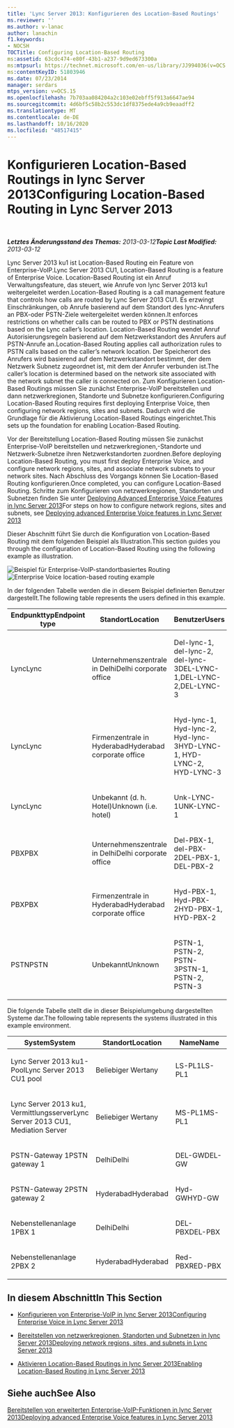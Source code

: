 ```yaml
---
title: 'Lync Server 2013: Konfigurieren des Location-Based Routings'
ms.reviewer: ''
ms.author: v-lanac
author: lanachin
f1.keywords:
- NOCSH
TOCTitle: Configuring Location-Based Routing
ms:assetid: 63cdc474-e80f-43b1-a237-9d9ed673300a
ms:mtpsurl: https://technet.microsoft.com/en-us/library/JJ994036(v=OCS.15)
ms:contentKeyID: 51803946
ms.date: 07/23/2014
manager: serdars
mtps_version: v=OCS.15
ms.openlocfilehash: 7b703aa084204a2c103e02ebff5f913a6647ae94
ms.sourcegitcommit: 4d6bf5c58b2c553dc1df8375ede4a9cb9eaadff2
ms.translationtype: MT
ms.contentlocale: de-DE
ms.lasthandoff: 10/16/2020
ms.locfileid: "48517415"
---
```

# <a name="configuring-location-based-routing-in-lync-server-2013"></a><span data-ttu-id="b1548-102">Konfigurieren Location-Based Routings in lync Server 2013</span><span class="sxs-lookup"><span data-stu-id="b1548-102">Configuring Location-Based Routing in Lync Server 2013</span></span>

<div data-xmlns="http://www.w3.org/1999/xhtml">

<div class="topic" data-xmlns="http://www.w3.org/1999/xhtml" data-msxsl="urn:schemas-microsoft-com:xslt" data-cs="https://msdn.microsoft.com/">

<div data-asp="https://msdn2.microsoft.com/asp">



</div>

<div id="mainSection">

<div id="mainBody">

<span> </span>

<span data-ttu-id="b1548-103">_**Letztes Änderungsstand des Themas:** 2013-03-12_</span><span class="sxs-lookup"><span data-stu-id="b1548-103">_**Topic Last Modified:** 2013-03-12_</span></span>

<span data-ttu-id="b1548-104">Lync Server 2013 ku1 ist Location-Based Routing ein Feature von Enterprise-VoIP.</span><span class="sxs-lookup"><span data-stu-id="b1548-104">Lync Server 2013 CU1, Location-Based Routing is a feature of Enterprise Voice.</span></span> <span data-ttu-id="b1548-105">Location-Based Routing ist ein Anruf Verwaltungsfeature, das steuert, wie Anrufe von lync Server 2013 ku1 weitergeleitet werden.</span><span class="sxs-lookup"><span data-stu-id="b1548-105">Location-Based Routing is a call management feature that controls how calls are routed by Lync Server 2013 CU1.</span></span> <span data-ttu-id="b1548-106">Es erzwingt Einschränkungen, ob Anrufe basierend auf dem Standort des lync-Anrufers an PBX-oder PSTN-Ziele weitergeleitet werden können.</span><span class="sxs-lookup"><span data-stu-id="b1548-106">It enforces restrictions on whether calls can be routed to PBX or PSTN destinations based on the Lync caller’s location.</span></span> <span data-ttu-id="b1548-107">Location-Based Routing wendet Anruf Autorisierungsregeln basierend auf dem Netzwerkstandort des Anrufers auf PSTN-Anrufe an.</span><span class="sxs-lookup"><span data-stu-id="b1548-107">Location-Based Routing applies call authorization rules to PSTN calls based on the caller’s network location.</span></span> <span data-ttu-id="b1548-108">Der Speicherort des Anrufers wird basierend auf dem Netzwerkstandort bestimmt, der dem Netzwerk Subnetz zugeordnet ist, mit dem der Anrufer verbunden ist.</span><span class="sxs-lookup"><span data-stu-id="b1548-108">The caller’s location is determined based on the network site associated with the network subnet the caller is connected on.</span></span> <span data-ttu-id="b1548-109">Zum Konfigurieren Location-Based Routings müssen Sie zunächst Enterprise-VoIP bereitstellen und dann netzwerkregionen, Standorte und Subnetze konfigurieren.</span><span class="sxs-lookup"><span data-stu-id="b1548-109">Configuring Location-Based Routing requires first deploying Enterprise Voice, then configuring network regions, sites and subnets.</span></span> <span data-ttu-id="b1548-110">Dadurch wird die Grundlage für die Aktivierung Location-Based Routings eingerichtet.</span><span class="sxs-lookup"><span data-stu-id="b1548-110">This sets up the foundation for enabling Location-Based Routing.</span></span>

<span data-ttu-id="b1548-111">Vor der Bereitstellung Location-Based Routing müssen Sie zunächst Enterprise-VoIP bereitstellen und netzwerkregionen,-Standorte und Netzwerk-Subnetze ihren Netzwerkstandorten zuordnen.</span><span class="sxs-lookup"><span data-stu-id="b1548-111">Before deploying Location-Based Routing, you must first deploy Enterprise Voice, and configure network regions, sites, and associate network subnets to your network sites.</span></span> <span data-ttu-id="b1548-112">Nach Abschluss des Vorgangs können Sie Location-Based Routing konfigurieren.</span><span class="sxs-lookup"><span data-stu-id="b1548-112">Once completed, you can configure Location-Based Routing.</span></span> <span data-ttu-id="b1548-113">Schritte zum Konfigurieren von netzwerkregionen, Standorten und Subnetzen finden Sie unter [Deploying Advanced Enterprise Voice Features in lync Server 2013](lync-server-2013-deploying-advanced-enterprise-voice-features.md)</span><span class="sxs-lookup"><span data-stu-id="b1548-113">For steps on how to configure network regions, sites and subnets, see [Deploying advanced Enterprise Voice features in Lync Server 2013](lync-server-2013-deploying-advanced-enterprise-voice-features.md)</span></span>

<span data-ttu-id="b1548-114">Dieser Abschnitt führt Sie durch die Konfiguration von Location-Based Routing mit dem folgenden Beispiel als Illustration.</span><span class="sxs-lookup"><span data-stu-id="b1548-114">This section guides you through the configuration of Location-Based Routing using the following example as illustration.</span></span>

<span data-ttu-id="b1548-115">![Beispiel für Enterprise-VoIP-standortbasiertes Routing](images/JJ994036.b6ef5afc-36ac-406f-8ec2-a87532b20612(OCS.15).png "Beispiel für Enterprise-VoIP-standortbasiertes Routing")</span><span class="sxs-lookup"><span data-stu-id="b1548-115">![Enterprise Voice location-based routing example](images/JJ994036.b6ef5afc-36ac-406f-8ec2-a87532b20612(OCS.15).png "Enterprise Voice location-based routing example")</span></span>

  
<span data-ttu-id="b1548-116">In der folgenden Tabelle werden die in diesem Beispiel definierten Benutzer dargestellt.</span><span class="sxs-lookup"><span data-stu-id="b1548-116">The following table represents the users defined in this example.</span></span>


<table>
<colgroup>
<col style="width: 33%" />
<col style="width: 33%" />
<col style="width: 33%" />
</colgroup>
<thead>
<tr class="header">
<th><span data-ttu-id="b1548-117">Endpunkttyp</span><span class="sxs-lookup"><span data-stu-id="b1548-117">Endpoint type</span></span></th>
<th><span data-ttu-id="b1548-118">Standort</span><span class="sxs-lookup"><span data-stu-id="b1548-118">Location</span></span></th>
<th><span data-ttu-id="b1548-119">Benutzer</span><span class="sxs-lookup"><span data-stu-id="b1548-119">Users</span></span></th>
</tr>
</thead>
<tbody>
<tr class="odd">
<td><p><span data-ttu-id="b1548-120">Lync</span><span class="sxs-lookup"><span data-stu-id="b1548-120">Lync</span></span></p></td>
<td><p><span data-ttu-id="b1548-121">Unternehmenszentrale in Delhi</span><span class="sxs-lookup"><span data-stu-id="b1548-121">Delhi corporate office</span></span></p></td>
<td><p><span data-ttu-id="b1548-122">Del-lync-1, del-lync-2, del-lync-3</span><span class="sxs-lookup"><span data-stu-id="b1548-122">DEL-LYNC-1,DEL-LYNC-2,DEL-LYNC-3</span></span></p></td>
</tr>
<tr class="even">
<td><p><span data-ttu-id="b1548-123">Lync</span><span class="sxs-lookup"><span data-stu-id="b1548-123">Lync</span></span></p></td>
<td><p><span data-ttu-id="b1548-124">Firmenzentrale in Hyderabad</span><span class="sxs-lookup"><span data-stu-id="b1548-124">Hyderabad corporate office</span></span></p></td>
<td><p><span data-ttu-id="b1548-125">Hyd-lync-1, Hyd-lync-2, Hyd-lync-3</span><span class="sxs-lookup"><span data-stu-id="b1548-125">HYD-LYNC-1, HYD-LYNC-2, HYD-LYNC-3</span></span></p></td>
</tr>
<tr class="odd">
<td><p><span data-ttu-id="b1548-126">Lync</span><span class="sxs-lookup"><span data-stu-id="b1548-126">Lync</span></span></p></td>
<td><p><span data-ttu-id="b1548-127">Unbekannt (d. h. Hotel)</span><span class="sxs-lookup"><span data-stu-id="b1548-127">Unknown (i.e. hotel)</span></span></p></td>
<td><p><span data-ttu-id="b1548-128">Unk-LYNC-1</span><span class="sxs-lookup"><span data-stu-id="b1548-128">UNK-LYNC-1</span></span></p></td>
</tr>
<tr class="even">
<td><p><span data-ttu-id="b1548-129">PBX</span><span class="sxs-lookup"><span data-stu-id="b1548-129">PBX</span></span></p></td>
<td><p><span data-ttu-id="b1548-130">Unternehmenszentrale in Delhi</span><span class="sxs-lookup"><span data-stu-id="b1548-130">Delhi corporate office</span></span></p></td>
<td><p><span data-ttu-id="b1548-131">Del-PBX-1, del-PBX-2</span><span class="sxs-lookup"><span data-stu-id="b1548-131">DEL-PBX-1, DEL-PBX-2</span></span></p></td>
</tr>
<tr class="odd">
<td><p><span data-ttu-id="b1548-132">PBX</span><span class="sxs-lookup"><span data-stu-id="b1548-132">PBX</span></span></p></td>
<td><p><span data-ttu-id="b1548-133">Firmenzentrale in Hyderabad</span><span class="sxs-lookup"><span data-stu-id="b1548-133">Hyderabad corporate office</span></span></p></td>
<td><p><span data-ttu-id="b1548-134">Hyd-PBX-1, Hyd-PBX-2</span><span class="sxs-lookup"><span data-stu-id="b1548-134">HYD-PBX-1, HYD-PBX-2</span></span></p></td>
</tr>
<tr class="even">
<td><p><span data-ttu-id="b1548-135">PSTN</span><span class="sxs-lookup"><span data-stu-id="b1548-135">PSTN</span></span></p></td>
<td><p><span data-ttu-id="b1548-136">Unbekannt</span><span class="sxs-lookup"><span data-stu-id="b1548-136">Unknown</span></span></p></td>
<td><p><span data-ttu-id="b1548-137">PSTN-1, PSTN-2, PSTN-3</span><span class="sxs-lookup"><span data-stu-id="b1548-137">PSTN-1, PSTN-2, PSTN-3</span></span></p></td>
</tr>
</tbody>
</table>

  

<span data-ttu-id="b1548-138">Die folgende Tabelle stellt die in dieser Beispielumgebung dargestellten Systeme dar.</span><span class="sxs-lookup"><span data-stu-id="b1548-138">The following table represents the systems illustrated in this example environment.</span></span>


<table>
<colgroup>
<col style="width: 33%" />
<col style="width: 33%" />
<col style="width: 33%" />
</colgroup>
<thead>
<tr class="header">
<th><span data-ttu-id="b1548-139">System</span><span class="sxs-lookup"><span data-stu-id="b1548-139">System</span></span></th>
<th><span data-ttu-id="b1548-140">Standort</span><span class="sxs-lookup"><span data-stu-id="b1548-140">Location</span></span></th>
<th><span data-ttu-id="b1548-141">Name</span><span class="sxs-lookup"><span data-stu-id="b1548-141">Name</span></span></th>
</tr>
</thead>
<tbody>
<tr class="odd">
<td><p><span data-ttu-id="b1548-142">Lync Server 2013 ku1-Pool</span><span class="sxs-lookup"><span data-stu-id="b1548-142">Lync Server 2013 CU1 pool</span></span></p></td>
<td><p><span data-ttu-id="b1548-143">Beliebiger Wert</span><span class="sxs-lookup"><span data-stu-id="b1548-143">any</span></span></p></td>
<td><p><span data-ttu-id="b1548-144">LS-PL1</span><span class="sxs-lookup"><span data-stu-id="b1548-144">LS-PL1</span></span></p></td>
</tr>
<tr class="even">
<td><p><span data-ttu-id="b1548-145">Lync Server 2013 ku1, Vermittlungsserver</span><span class="sxs-lookup"><span data-stu-id="b1548-145">Lync Server 2013 CU1, Mediation Server</span></span></p></td>
<td><p><span data-ttu-id="b1548-146">Beliebiger Wert</span><span class="sxs-lookup"><span data-stu-id="b1548-146">any</span></span></p></td>
<td><p><span data-ttu-id="b1548-147">MS-PL1</span><span class="sxs-lookup"><span data-stu-id="b1548-147">MS-PL1</span></span></p></td>
</tr>
<tr class="odd">
<td><p><span data-ttu-id="b1548-148">PSTN-Gateway 1</span><span class="sxs-lookup"><span data-stu-id="b1548-148">PSTN gateway 1</span></span></p></td>
<td><p><span data-ttu-id="b1548-149">Delhi</span><span class="sxs-lookup"><span data-stu-id="b1548-149">Delhi</span></span></p></td>
<td><p><span data-ttu-id="b1548-150">DEL-GW</span><span class="sxs-lookup"><span data-stu-id="b1548-150">DEL-GW</span></span></p></td>
</tr>
<tr class="even">
<td><p><span data-ttu-id="b1548-151">PSTN-Gateway 2</span><span class="sxs-lookup"><span data-stu-id="b1548-151">PSTN gateway 2</span></span></p></td>
<td><p><span data-ttu-id="b1548-152">Hyderabad</span><span class="sxs-lookup"><span data-stu-id="b1548-152">Hyderabad</span></span></p></td>
<td><p><span data-ttu-id="b1548-153">Hyd-GW</span><span class="sxs-lookup"><span data-stu-id="b1548-153">HYD-GW</span></span></p></td>
</tr>
<tr class="odd">
<td><p><span data-ttu-id="b1548-154">Nebenstellenanlage 1</span><span class="sxs-lookup"><span data-stu-id="b1548-154">PBX 1</span></span></p></td>
<td><p><span data-ttu-id="b1548-155">Delhi</span><span class="sxs-lookup"><span data-stu-id="b1548-155">Delhi</span></span></p></td>
<td><p><span data-ttu-id="b1548-156">DEL-PBX</span><span class="sxs-lookup"><span data-stu-id="b1548-156">DEL-PBX</span></span></p></td>
</tr>
<tr class="even">
<td><p><span data-ttu-id="b1548-157">Nebenstellenanlage 2</span><span class="sxs-lookup"><span data-stu-id="b1548-157">PBX 2</span></span></p></td>
<td><p><span data-ttu-id="b1548-158">Hyderabad</span><span class="sxs-lookup"><span data-stu-id="b1548-158">Hyderabad</span></span></p></td>
<td><p><span data-ttu-id="b1548-159">Red-PBX</span><span class="sxs-lookup"><span data-stu-id="b1548-159">RED-PBX</span></span></p></td>
</tr>
</tbody>
</table>


<div>

## <a name="in-this-section"></a><span data-ttu-id="b1548-160">In diesem Abschnitt</span><span class="sxs-lookup"><span data-stu-id="b1548-160">In This Section</span></span>

  - [<span data-ttu-id="b1548-161">Konfigurieren von Enterprise-VoIP in lync Server 2013</span><span class="sxs-lookup"><span data-stu-id="b1548-161">Configuring Enterprise Voice in Lync Server 2013</span></span>](lync-server-2013-configuring-enterprise-voice.md)

  - [<span data-ttu-id="b1548-162">Bereitstellen von netzwerkregionen, Standorten und Subnetzen in lync Server 2013</span><span class="sxs-lookup"><span data-stu-id="b1548-162">Deploying network regions, sites, and subnets in Lync Server 2013</span></span>](lync-server-2013-deploying-network-regions-sites-and-subnets.md)

  - [<span data-ttu-id="b1548-163">Aktivieren Location-Based Routings in lync Server 2013</span><span class="sxs-lookup"><span data-stu-id="b1548-163">Enabling Location-Based Routing in Lync Server 2013</span></span>](lync-server-2013-enabling-location-based-routing.md)

</div>

<div>

## <a name="see-also"></a><span data-ttu-id="b1548-164">Siehe auch</span><span class="sxs-lookup"><span data-stu-id="b1548-164">See Also</span></span>


[<span data-ttu-id="b1548-165">Bereitstellen von erweiterten Enterprise-VoIP-Funktionen in lync Server 2013</span><span class="sxs-lookup"><span data-stu-id="b1548-165">Deploying advanced Enterprise Voice features in Lync Server 2013</span></span>](lync-server-2013-deploying-advanced-enterprise-voice-features.md)  
  

</div>

</div>

<span> </span>

</div>

</div>

</div>

